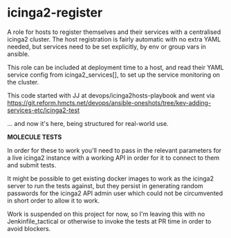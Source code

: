 # icinga2-register

A role for hosts to register themselves and their services with a centralised 
icinga2 cluster. The host registration is fairly automatic with no extra YAML
needed, but services need to be set explicitly, by env or group vars in ansible.

This role can be included at deployment time to a host, and read their YAML
service config from icinga2_services[], to set up the service monitoring on
the cluster.

This code started with JJ at devops/icinga2hosts-playbook and went via
https://git.reform.hmcts.net/devops/ansible-oneshots/tree/kev-adding-services-etc/icinga2-test

... and now it's here, being structured for real-world use.

**MOLECULE TESTS**

In order for these to work you'll need to pass in the relevant parameters for
a live icinga2 instance with a working API in order for it to connect to them
and submit tests.

It might be possible to get existing docker images to work as the icinga2 server
to run the tests against, but they persist in generating random passwords for
the icinga2 API admin user which could not be circumvented in short order to
allow it to work.

Work is suspended on this project for now, so I'm leaving this with no 
Jenkinfile_tactical or otherwise to invoke the tests at PR time in order to
avoid blockers.


